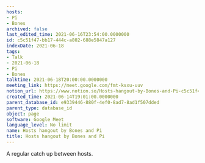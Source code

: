 ```yaml
---
hosts:
- Pi
- Bones
archived: false
last_edited_time: 2021-06-16T23:54:00.0000000
id: c5c51f47-bb17-444c-a802-688e5847a127
indexDate: 2021-06-18
tags:
- Talk
- 2021-06-18
- Pi
- Bones
talktime: 2021-06-18T20:00:00.0000000
meeting_link: https://meet.google.com/fmt-ksxu-uuv
notion_url: https://www.notion.so/Hosts-hangout-by-Bones-and-Pi-c5c51f47bb17444ca802688e5847a127
created_time: 2021-06-14T19:01:00.0000000
parent_database_id: e9339446-880f-4ef0-8ad7-8ad1f507dded
parent_type: database_id
object: page
software: Google Meet
language_level: No limit
name: Hosts hangout by Bones and Pi
title: Hosts hangout by Bones and Pi
---
```


A regular catch up between hosts.


